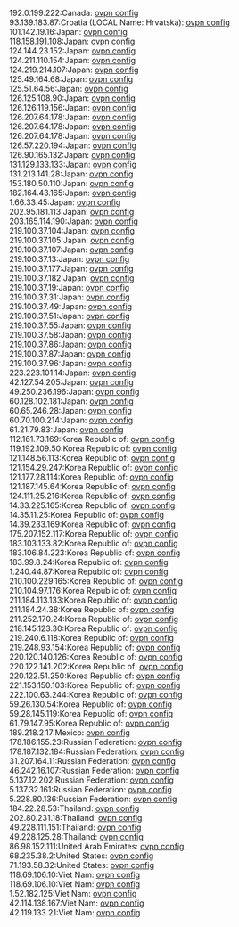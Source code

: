 192.0.199.222:Canada: [ovpn config](vpn/192_0_199_222.ovpn)  
93.139.183.87:Croatia (LOCAL Name: Hrvatska): [ovpn config](vpn/93_139_183_87.ovpn)  
101.142.19.16:Japan: [ovpn config](vpn/101_142_19_16.ovpn)  
118.158.191.108:Japan: [ovpn config](vpn/118_158_191_108.ovpn)  
124.144.23.152:Japan: [ovpn config](vpn/124_144_23_152.ovpn)  
124.211.110.154:Japan: [ovpn config](vpn/124_211_110_154.ovpn)  
124.219.214.107:Japan: [ovpn config](vpn/124_219_214_107.ovpn)  
125.49.164.68:Japan: [ovpn config](vpn/125_49_164_68.ovpn)  
125.51.64.56:Japan: [ovpn config](vpn/125_51_64_56.ovpn)  
126.125.108.90:Japan: [ovpn config](vpn/126_125_108_90.ovpn)  
126.126.119.156:Japan: [ovpn config](vpn/126_126_119_156.ovpn)  
126.207.64.178:Japan: [ovpn config](vpn/126_207_64_178.ovpn)  
126.207.64.178:Japan: [ovpn config](vpn/126_207_64_178.ovpn)  
126.207.64.178:Japan: [ovpn config](vpn/126_207_64_178.ovpn)  
126.57.220.194:Japan: [ovpn config](vpn/126_57_220_194.ovpn)  
126.90.165.132:Japan: [ovpn config](vpn/126_90_165_132.ovpn)  
131.129.133.133:Japan: [ovpn config](vpn/131_129_133_133.ovpn)  
131.213.141.28:Japan: [ovpn config](vpn/131_213_141_28.ovpn)  
153.180.50.110:Japan: [ovpn config](vpn/153_180_50_110.ovpn)  
182.164.43.165:Japan: [ovpn config](vpn/182_164_43_165.ovpn)  
1.66.33.45:Japan: [ovpn config](vpn/1_66_33_45.ovpn)  
202.95.181.113:Japan: [ovpn config](vpn/202_95_181_113.ovpn)  
203.165.114.190:Japan: [ovpn config](vpn/203_165_114_190.ovpn)  
219.100.37.104:Japan: [ovpn config](vpn/219_100_37_104.ovpn)  
219.100.37.105:Japan: [ovpn config](vpn/219_100_37_105.ovpn)  
219.100.37.107:Japan: [ovpn config](vpn/219_100_37_107.ovpn)  
219.100.37.13:Japan: [ovpn config](vpn/219_100_37_13.ovpn)  
219.100.37.177:Japan: [ovpn config](vpn/219_100_37_177.ovpn)  
219.100.37.182:Japan: [ovpn config](vpn/219_100_37_182.ovpn)  
219.100.37.19:Japan: [ovpn config](vpn/219_100_37_19.ovpn)  
219.100.37.31:Japan: [ovpn config](vpn/219_100_37_31.ovpn)  
219.100.37.49:Japan: [ovpn config](vpn/219_100_37_49.ovpn)  
219.100.37.51:Japan: [ovpn config](vpn/219_100_37_51.ovpn)  
219.100.37.55:Japan: [ovpn config](vpn/219_100_37_55.ovpn)  
219.100.37.58:Japan: [ovpn config](vpn/219_100_37_58.ovpn)  
219.100.37.86:Japan: [ovpn config](vpn/219_100_37_86.ovpn)  
219.100.37.87:Japan: [ovpn config](vpn/219_100_37_87.ovpn)  
219.100.37.96:Japan: [ovpn config](vpn/219_100_37_96.ovpn)  
223.223.101.14:Japan: [ovpn config](vpn/223_223_101_14.ovpn)  
42.127.54.205:Japan: [ovpn config](vpn/42_127_54_205.ovpn)  
49.250.236.196:Japan: [ovpn config](vpn/49_250_236_196.ovpn)  
60.128.102.181:Japan: [ovpn config](vpn/60_128_102_181.ovpn)  
60.65.246.28:Japan: [ovpn config](vpn/60_65_246_28.ovpn)  
60.70.100.214:Japan: [ovpn config](vpn/60_70_100_214.ovpn)  
61.21.79.83:Japan: [ovpn config](vpn/61_21_79_83.ovpn)  
112.161.73.169:Korea Republic of: [ovpn config](vpn/112_161_73_169.ovpn)  
119.192.109.50:Korea Republic of: [ovpn config](vpn/119_192_109_50.ovpn)  
121.148.56.113:Korea Republic of: [ovpn config](vpn/121_148_56_113.ovpn)  
121.154.29.247:Korea Republic of: [ovpn config](vpn/121_154_29_247.ovpn)  
121.177.28.114:Korea Republic of: [ovpn config](vpn/121_177_28_114.ovpn)  
121.187.145.64:Korea Republic of: [ovpn config](vpn/121_187_145_64.ovpn)  
124.111.25.216:Korea Republic of: [ovpn config](vpn/124_111_25_216.ovpn)  
14.33.225.165:Korea Republic of: [ovpn config](vpn/14_33_225_165.ovpn)  
14.35.11.25:Korea Republic of: [ovpn config](vpn/14_35_11_25.ovpn)  
14.39.233.169:Korea Republic of: [ovpn config](vpn/14_39_233_169.ovpn)  
175.207.152.117:Korea Republic of: [ovpn config](vpn/175_207_152_117.ovpn)  
183.103.133.82:Korea Republic of: [ovpn config](vpn/183_103_133_82.ovpn)  
183.106.84.223:Korea Republic of: [ovpn config](vpn/183_106_84_223.ovpn)  
183.99.8.24:Korea Republic of: [ovpn config](vpn/183_99_8_24.ovpn)  
1.240.44.87:Korea Republic of: [ovpn config](vpn/1_240_44_87.ovpn)  
210.100.229.165:Korea Republic of: [ovpn config](vpn/210_100_229_165.ovpn)  
210.104.97.176:Korea Republic of: [ovpn config](vpn/210_104_97_176.ovpn)  
211.184.113.133:Korea Republic of: [ovpn config](vpn/211_184_113_133.ovpn)  
211.184.24.38:Korea Republic of: [ovpn config](vpn/211_184_24_38.ovpn)  
211.252.170.24:Korea Republic of: [ovpn config](vpn/211_252_170_24.ovpn)  
218.145.123.30:Korea Republic of: [ovpn config](vpn/218_145_123_30.ovpn)  
219.240.6.118:Korea Republic of: [ovpn config](vpn/219_240_6_118.ovpn)  
219.248.93.154:Korea Republic of: [ovpn config](vpn/219_248_93_154.ovpn)  
220.120.140.126:Korea Republic of: [ovpn config](vpn/220_120_140_126.ovpn)  
220.122.141.202:Korea Republic of: [ovpn config](vpn/220_122_141_202.ovpn)  
220.122.51.250:Korea Republic of: [ovpn config](vpn/220_122_51_250.ovpn)  
221.153.150.103:Korea Republic of: [ovpn config](vpn/221_153_150_103.ovpn)  
222.100.63.244:Korea Republic of: [ovpn config](vpn/222_100_63_244.ovpn)  
59.26.130.54:Korea Republic of: [ovpn config](vpn/59_26_130_54.ovpn)  
59.28.145.119:Korea Republic of: [ovpn config](vpn/59_28_145_119.ovpn)  
61.79.147.95:Korea Republic of: [ovpn config](vpn/61_79_147_95.ovpn)  
189.218.2.17:Mexico: [ovpn config](vpn/189_218_2_17.ovpn)  
178.186.155.23:Russian Federation: [ovpn config](vpn/178_186_155_23.ovpn)  
178.187.132.184:Russian Federation: [ovpn config](vpn/178_187_132_184.ovpn)  
31.207.164.11:Russian Federation: [ovpn config](vpn/31_207_164_11.ovpn)  
46.242.16.107:Russian Federation: [ovpn config](vpn/46_242_16_107.ovpn)  
5.137.12.202:Russian Federation: [ovpn config](vpn/5_137_12_202.ovpn)  
5.137.32.161:Russian Federation: [ovpn config](vpn/5_137_32_161.ovpn)  
5.228.80.136:Russian Federation: [ovpn config](vpn/5_228_80_136.ovpn)  
184.22.28.53:Thailand: [ovpn config](vpn/184_22_28_53.ovpn)  
202.80.231.18:Thailand: [ovpn config](vpn/202_80_231_18.ovpn)  
49.228.111.151:Thailand: [ovpn config](vpn/49_228_111_151.ovpn)  
49.228.125.28:Thailand: [ovpn config](vpn/49_228_125_28.ovpn)  
86.98.152.111:United Arab Emirates: [ovpn config](vpn/86_98_152_111.ovpn)  
68.235.38.2:United States: [ovpn config](vpn/68_235_38_2.ovpn)  
71.193.58.32:United States: [ovpn config](vpn/71_193_58_32.ovpn)  
118.69.106.10:Viet Nam: [ovpn config](vpn/118_69_106_10.ovpn)  
118.69.106.10:Viet Nam: [ovpn config](vpn/118_69_106_10.ovpn)  
1.52.182.125:Viet Nam: [ovpn config](vpn/1_52_182_125.ovpn)  
42.114.138.167:Viet Nam: [ovpn config](vpn/42_114_138_167.ovpn)  
42.119.133.21:Viet Nam: [ovpn config](vpn/42_119_133_21.ovpn)  
